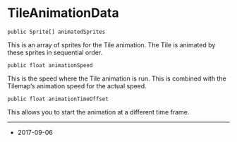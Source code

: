 # TileAnimationData

```
public Sprite[] animatedSprites
```

This is an array of sprites for the Tile animation. The Tile is animated by these sprites in sequential order.

```
public float animationSpeed
```

This is the speed where the Tile animation is run. This is combined with the Tilemap’s animation speed for the actual speed.

```
public float animationTimeOffset
```

This allows you to start the animation at a different time frame.

---

* <span class="page-edit">2017-09-06 <!-- include IncludeTextNewPageSomeEdit --></span>